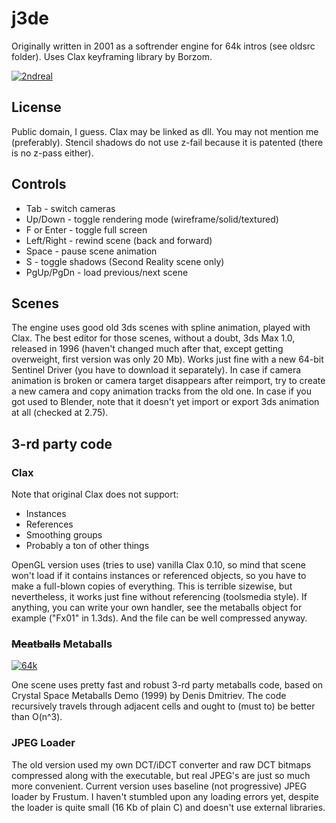 j3de
====

Originally written in 2001 as a softrender engine for 64k intros (see oldsrc folder).
Uses Clax keyframing library by Borzom.

[![2ndreal](http://img.youtube.com/vi/81AnuDFmbEM/0.jpg)](https://www.youtube.com/watch?v=81AnuDFmbEM)

License
-------

Public domain, I guess. Clax may be linked as dll. You may not mention me (preferably).
Stencil shadows do not use z-fail because it is patented (there is no z-pass either).

Controls
--------

* Tab - switch cameras
* Up/Down - toggle rendering mode (wireframe/solid/textured)
* F or Enter - toggle full screen
* Left/Right - rewind scene (back and forward)
* Space - pause scene animation
* S - toggle shadows (Second Reality scene only)
* PgUp/PgDn - load previous/next scene


Scenes
------

The engine uses good old 3ds scenes with spline animation, played with Clax. The best editor for those scenes, without a doubt,
3ds Max 1.0, released in 1996 (haven't changed much after that, except getting overweight, first version was only 20 Mb).
Works just fine with a new 64-bit Sentinel Driver (you have to download it separately).
In case if camera animation is broken or camera target disappears after reimport, try to create a new camera and copy animation tracks from the old one.
In case if you got used to Blender, note that it doesn't yet import or export 3ds animation at all (checked at 2.75).


3-rd party code
---------------

### Clax

Note that original Clax does not support:

* Instances
* References
* Smoothing groups
* Probably a ton of other things

OpenGL version uses (tries to use) vanilla Clax 0.10, so mind that scene won't load if it contains
instances or referenced objects, so you have to make a full-blown copies of everything.
This is terrible sizewise, but nevertheless, it works just fine without referencing (toolsmedia style).
If anything, you can write your own handler, see the metaballs object for example ("Fx01" in 1.3ds).
And the file can be well compressed anyway.

### ~~Meatballs~~ Metaballs

[![64k](http://img.youtube.com/vi/W8Oe9kMV36s/hqdefault.jpg)](https://www.youtube.com/watch?v=W8Oe9kMV36s)

One scene uses pretty fast and robust 3-rd party metaballs code,
based on Crystal Space Metaballs Demo (1999) by Denis Dmitriev.
The code recursively travels through adjacent cells and ought to (must to) be better than O(n^3).

### JPEG Loader

The old version used my own DCT/iDCT converter and raw DCT bitmaps compressed along with the executable,
but real JPEG's are just so much more convenient.
Current version uses baseline (not progressive) JPEG loader by Frustum.
I haven't stumbled upon any loading errors yet, despite the loader is quite small
(16 Kb of plain C) and doesn't use external libraries.

